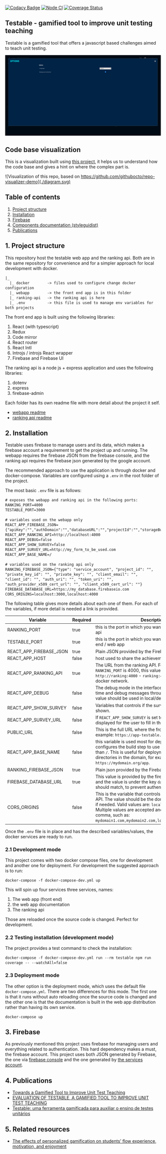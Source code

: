 [![Codacy Badge](https://app.codacy.com/project/badge/Grade/6df65172ce484aec85691c7f0e354d9a)](https://www.codacy.com/gh/marabesi/testable/dashboard?utm_source=github.com&amp;utm_medium=referral&amp;utm_content=marabesi/testable&amp;utm_campaign=Badge_Grade)
[![Node CI](https://github.com/marabesi/testable/actions/workflows/pipeline.yml/badge.svg)](https://github.com/marabesi/testable/actions/workflows/pipeline.yml)
[![Coverage Status](https://coveralls.io/repos/github/marabesi/testable/badge.svg?branch=master)](https://coveralls.io/github/marabesi/testable?branch=master)

## Testable - gamified tool to improve unit testing teaching

Testable is a gamified tool that offers a javascript based challenges aimed to
teach unit testing.

![Testable intro](concept.gif "Testable")

## Code base visualization

This is a visualization built using [this project](https://github.com/githubocto/repo-visualizer-demo), it
helps us to understand how the code base and gives a hint on where the
complex part is.

![Visualization of this repo, based on https://github.com/githubocto/repo-visualizer-demo](./diagram.svg)

## Table of contents

1. [Project structure](#1-project-structure)
2. [Installation](#2-installation)
3. [Firebase](#3-firebase)
4. [Components documentation (styleguidist)](https://marabesi.github.io/testable/docs)
5. [Publications](#4-publications)

## 1. Project structure

This repository host the testable web app and the ranking api. Both are
in the same repository for convenience and for a simpler approach
for local development with docker.

```
|_
  |_ docker        -> files used to configure change docker configuration
  |_ webapp        -> the front end app is in this folder
  |_ ranking-api   -> the ranking api is here
  |_ .env          -> this file is used to manage env variables for both projects
```

The front end app is built using the following libraries:

1. React (with typescript)
2. Redux
3. Code mirror
4. React router
5. React Intl
6. Introjs / introjs React wrapper
7. Firebase and Firebase UI

The ranking api is a node js + express application and uses the following libraries:

1. dotenv
2. express
3. firebase-admin

Each folder has its own readme file with more detail about the project it self.

- [webapp readme](webapp/README.md)
- [ranking api readme](ranking-api/README.md)

## 2. Installation

Testable uses firebase to manage users and its data, which makes a firebase
account a requirement to get the project up and running. The webapp
requires the firebase JSON from the firebase console, and the ranking
api requires the firebase json generated by the google account.

The recommended approach to use the application is through docker and docker-compose.
Variables are configured using a `.env` in the root folder of the project.

The most basic `.env` file is as follows:

```
# exposes the webapp and ranking api in the following ports:
RANKING_PORT=4000
TESTABLE_PORT=3000

# variables used on the webapp only
REACT_APP_FIREBASE_JSON={"apiKey":"","authDomain":"","databaseURL":"","projectId":"","storageBucket":"","messagingSenderId":"","appId":""}
REACT_APP_RANKING_API=http://localhost:4000
REACT_APP_DEBUG=false
REACT_APP_SHOW_SURVEY=false
REACT_APP_SURVEY_URL=http://my_form_to_be_used.com
REACT_APP_BASE_NAME=/

# variables used on the ranking api only
RANKING_FIREBASE_JSON={"type": "service_account", "project_id": "", "private_key_id": "", "private_key": "", "client_email": "", "client_id": "", "auth_uri": "", "token_uri": "", "auth_provider_x509_cert_url": "", "client_x509_cert_url": ""}
FIREBASE_DATABASE_URL=https://my_database.firebaseio.com
CORS_ORIGINS=localhost:3000,localhost:4000
```

The following table gives more details about each one of them. For each
of the variables, if more detail is needed a link is provided.

| Variable                | Required | Description                                                                                                                                                                                                                                                                                                  |
|-------------------------|---------|--------------------------------------------------------------------------------------------------------------------------------------------------------------------------------------------------------------------------------------------------------------------------------------------------------------|
| RANKING_PORT            | true    | this is the port in which you want to expose the ranking api                                                                                                                                                                                                                                                 |
| TESTABLE_PORT           | true    | this is the port in which you want to expose the front end / web app                                                                                                                                                                                                                                         |
| REACT_APP_FIREBASE_JSON | true    | Plain JSON provided by the Firebase console                                                                                                                                                                                                                                                                  |
| REACT_APP_HOST          | false   | host used to share the achievements in the social media                                                                                                                                                                                                                                                      |                                                                                                                                                                                                                                                       |
| REACT_APP_RANKING_API   | true    | The URL from the ranking API. For example, if the `RANKING_PORT` is 4000, this value would be `http://ranking:4000` - `ranking:4000` comes from the docker network.                                                                                                                                          |
| REACT_APP_DEBUG         | false   | The debug mode in the interface allows a fast travel in time and debug messages through the dev tool. This value should be used in local/development mode only                                                                                                                                               |
| REACT_APP_SHOW_SURVEY   | false   | Variables that controls if the survey button show be shown.                                                                                                                                                                                                                                                  |
| REACT_APP_SURVEY_URL    | false   | If `REACT_APP_SHOW_SURVEY` is set to true, then this URL is displayed for the user to fill in the survey.                                                                                                                                                                                                    |
| PUBLIC_URL              | false   | This is the full URL where the frontend is running, for example: `https://app-testable.herokuapp.com`                                                                                                                                                                                                        |
| REACT_APP_BASE_NAME     | false   | this variable is used most for deployment purposes. It configures the build step to use a different base name than `/`. This is useful for deployments under sub directories in the domain, for example: `https://mydomain.org/app`.                                                                         |
| RANKING_FIREBASE_JSON   | true    | Plain json provided by the Firebase services account                                                                                                                                                                                                                                                         |
| FIREBASE_DATABASE_URL   | true    | This value is provided by the firebase console JSON, and the value is under the key `databaseURL`. Both values should match, to prevent authentication issues.                                                                                                                                               |
| CORS_ORIGINS            | false   | This is the variable that controls the CORS in the ranking API. The value should be the domain name and the port if needed. Valid values are: `localhost` or `localhost:3000`. Multiple values are accepted and they must be split by comma, such as: `mydomain1.com,mydomain2.com,localhost:3000,localhost` |

Once the `.env` file is in place and has the described variables/values,
the docker services are ready to run.

### 2.1 Development mode

This project comes with two docker compose files, one for development and another
one for deployment. For development the suggested approach is to run:

```
docker-compose -f docker-compose-dev.yml up
```

This will spin up four services three services, names:

1. The web app (front end)
2. the web app documentation
3. The ranking api

Those are reloaded once the source code is changed. Perfect for development.

### 2.2 Testing installation (development mode)

The project provides a test command to check the installation:

```
docker-compose -f docker-compose-dev.yml run --rm testable npm run coverage -- --watchAll=false
```

### 2.3 Deployment mode

The other option is the deployment mode, which uses the default file `docker-compose.yml`.
There are two differences for this mode. The first one is that it runs without
auto reloading once the source code is changed and the other one is that
the documentation is built in the web app distribution rather than having its own service.

```
docker-compose up
```

## 3. Firebase

As previously mentioned this project uses firebase for managing users and
everything related to authentication. This hard dependency makes a must,
the firebase account. This project uses both JSON generated by Firebase,
the one via [firebase console](https://console.firebase.google.com) and
the one generated by [the services account](https://firebase.google.com/docs/admin/setup).

## 4. Publications

- [Towards a Gamified Tool to Improve Unit Test Teaching](https://ieeexplore.ieee.org/abstract/document/8994972)
- [EVALUATION OF TESTABLE, A GAMIFIED TOOL TO IMPROVE UNIT TEST TEACHING](https://library.iated.org/view/MARABESI2020EVA)
- [Testable: uma ferramenta gamificada para auxiliar o ensino de testes unitários](https://loja.editoradialetica.com/loja/produto.php?loja=791959&IdProd=1244243593&iniSession=1&623b524a82509)

## 5. Related resources

- [The effects of personalized gamification on students’ flow experience, motivation, and enjoyment](https://link.springer.com/article/10.1186/s40561-022-00194-x)

